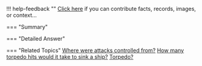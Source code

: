 !!! help-feedback ""
    <a href="/feedback/" data-feedback-link>Click here</a>
    if you can contribute facts, records, images, or context…

<a id="summary"></a>
=== "Summary"

=== "Detailed Answer"

=== "Related Topics"
    [Where were attacks controlled from?](where-were-attacks-controlled-from.md#summary)
    [How many torpedo hits would it take to sink a ship?](how-many-torpedo-hits-would-it-take-to-sink-a-ship.md#summary)
    [Torpedo?](torpedo.md#summary)
